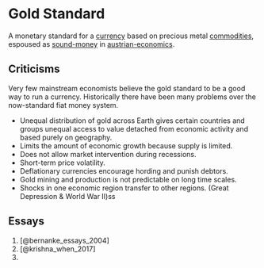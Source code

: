 # Gold Standard

A monetary standard for a [currency](currency.md) based on precious metal [commodities](commodity.md), espoused as [sound-money](sound-money.md) in [austrian-economics](austrian-economics.md).

## Criticisms

Very few mainstream economists believe the gold standard to be a good way to run a currency. Historically there have been many problems over the now-standard fiat money system.

* Unequal distribution of gold across Earth gives certain countries and groups unequal access to value detached from economic activity and based purely on geography.
* Limits the amount of economic growth because supply is limited. 
* Does not allow market intervention during recessions.
* Short-term price volatility.
* Deflationary currencies encourage hording and punish debtors.
* Gold mining and production is not predictable on long time scales.
* Shocks in one economic region transfer to other regions. (Great Depression & World War II)ss

## Essays

1.  [@bernanke_essays_2004]
2. [@krishna_when_2017]
3. 